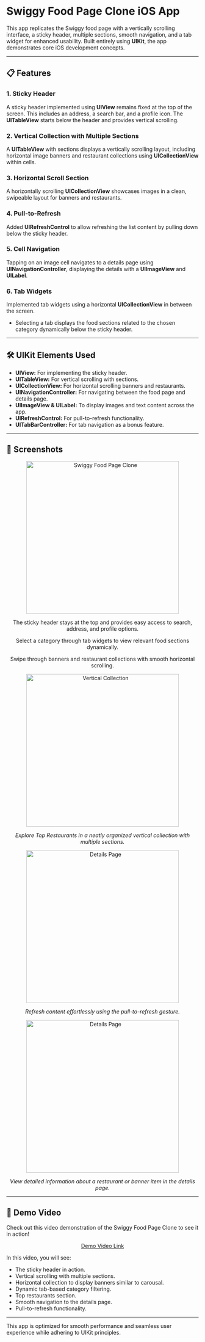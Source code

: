 # Swiggy Food Page Clone iOS App

This app replicates the Swiggy food page with a vertically scrolling interface, a sticky header, multiple sections, smooth navigation, and a tab widget for enhanced usability. Built entirely using **UIKit**, the app demonstrates core iOS development concepts.

---

## 📋 Features

### 1. **Sticky Header**  
A sticky header implemented using **UIView** remains fixed at the top of the screen. This includes an address, a search bar, and a profile icon.
The **UITableView** starts below the header and provides vertical scrolling.

### 2. **Vertical Collection with Multiple Sections**  
A **UITableView** with sections displays a vertically scrolling layout, including horizontal image banners and restaurant collections using **UICollectionView** within cells.

### 3. **Horizontal Scroll Section**  
A horizontally scrolling **UICollectionView** showcases images in a clean, swipeable layout for banners and restaurants.

### 4. **Pull-to-Refresh**  
Added **UIRefreshControl** to allow refreshing the list content by pulling down below the sticky header.

### 5. **Cell Navigation**  
Tapping on an image cell navigates to a details page using **UINavigationController**, displaying the details with a **UIImageView** and **UILabel**.

### 6. **Tab Widgets**  
Implemented tab widgets using a horizontal **UICollectionView** in between the screen.  
- Selecting a tab displays the food sections related to the chosen category dynamically below the sticky header.
---


## 🛠️ UIKit Elements Used
- **UIView:** For implementing the sticky header.
- **UITableView:** For vertical scrolling with sections.
- **UICollectionView:** For horizontal scrolling banners and restaurants.
- **UINavigationController:** For navigating between the food page and details page.
- **UIImageView & UILabel:** To display images and text content across the app.
- **UIRefreshControl:** For pull-to-refresh functionality.  
- **UITabBarController:** For tab navigation as a bonus feature.

---

## 📸 Screenshots

<div align="center">
  <img src="./Screenshots/Swiggy Food Page.png" alt="Swiggy Food Page Clone" width="400" />
   <p>The sticky header stays at the top and provides easy access to search, address, and profile options.</p>
  <p>Select a category through tab widgets to view relevant food sections dynamically.</p>
  <p>Swipe through banners and restaurant collections with smooth horizontal scrolling.</p>
  <img src="./Screenshots/Top Restarants.png" alt="Vertical Collection" width="400" />
    <p><em>Explore Top Restaurants in a neatly organized vertical collection with multiple sections.</em></p>
  <img src="./Screenshots/Pull To Refresh.png" alt="Details Page" width="400" />
    <p><em>Refresh content effortlessly using the pull-to-refresh gesture.</em></p>
    <img src="./Screenshots/Cell Details Page.png" alt="Details Page" width="400" />
    <p><em>View detailed information about a restaurant or banner item in the details page.</em></p>
</div>

---

## 🎥 Demo Video

Check out this video demonstration of the Swiggy Food Page Clone to see it in action!
<div align="center">






[Demo Video Link](https://github.com/user-attachments/assets/7cfa377b-4242-4a9b-9021-62d375a36484)

</div>

In this video, you will see:
- The sticky header in action.
- Vertical scrolling with multiple sections.
- Horizontal collection to display banners similar to carousal.
- Dynamic tab-based category filtering.
- Top restaurants section.
- Smooth navigation to the details page.
- Pull-to-refresh functionality.

---

This app is optimized for smooth performance and seamless user experience while adhering to UIKit principles.
